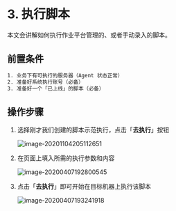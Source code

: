 # 3. 执行脚本

本文会讲解如何执行作业平台管理的、或者手动录入的脚本。

## 前置条件

```bash
1. 业务下有可执行的服务器（Agent 状态正常）
2. 准备好系统执行账号（必备）
3. 准备好一个「已上线」的脚本（必备）
```

## 操作步骤

1. 选择刚才我们创建的脚本示范执行，点击「**去执行**」按钮

   ![image-20201104205112651](media/image-20201104205112651.png)

2. 在页面上填入所需的执行参数和内容

   ![image-20200407192800545](media/image-20200407192800545.png)

3. 点击「**去执行**」即可开始在目标机器上执行该脚本

   ![image-20200407193241918](media/image-20200407193241918.png)